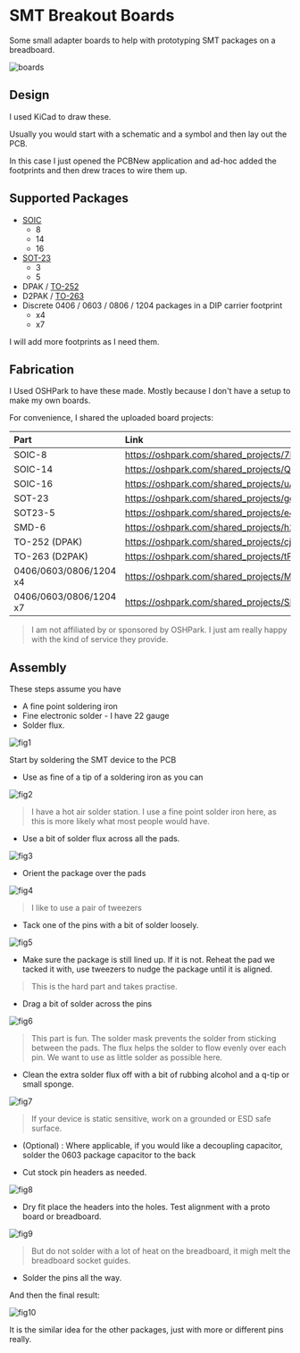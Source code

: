 
# SMT Breakout Boards

Some small adapter boards to help with prototyping SMT packages on a breadboard.

![boards](doc/IMG_0417.JPG)

## Design

I used KiCad to draw these.

Usually you would start with a schematic and a symbol and then lay out the PCB.

In this case I just opened the PCBNew application and ad-hoc added the footprints and then drew traces to wire them up.

## Supported Packages

* [SOIC](https://en.wikipedia.org/wiki/Small_outline_integrated_circuit)
  * 8
  * 14
  * 16
* [SOT-23](https://en.wikipedia.org/wiki/Small-outline_transistor)
  * 3
  * 5
* DPAK / [TO-252](https://en.wikipedia.org/wiki/TO-252)
* D2PAK / [TO-263](https://en.wikipedia.org/wiki/TO-263)
* Discrete 0406 / 0603 / 0806 / 1204 packages in a DIP carrier footprint
  * x4
  * x7

I will add more footprints as I need them.

## Fabrication

I Used OSHPark to have these made. Mostly because I don't have a setup to make my own boards.

For convenience, I shared the uploaded board projects:

| Part | Link |
|:-----|:-----|
| SOIC-8  | https://oshpark.com/shared_projects/7HKL5QIy |
| SOIC-14 | https://oshpark.com/shared_projects/QcCbjX4y |
| SOIC-16 | https://oshpark.com/shared_projects/uA6pM7Gf |
| SOT-23  | https://oshpark.com/shared_projects/ge0wqWtr |
| SOT23-5 | https://oshpark.com/shared_projects/e4J13SY4 |
| SMD-6   | https://oshpark.com/shared_projects/h2nZ3u9U |
| TO-252 (DPAK) | https://oshpark.com/shared_projects/cjtZqxyG |
| TO-263 (D2PAK) | https://oshpark.com/shared_projects/tPH46DG8 |
| 0406/0603/0806/1204 x4 | https://oshpark.com/shared_projects/MdGxr2ob |
| 0406/0603/0806/1204 x7 | https://oshpark.com/shared_projects/SLZF8xvz |

> I am not affiliated by or sponsored by OSHPark.
> I just am really happy with the kind of service they provide.

## Assembly

These steps assume you have

* A fine point soldering iron
* Fine electronic solder - I have 22 gauge
* Solder flux.

![fig1](doc/IMG_0420.jpg)

Start by soldering the SMT device to the PCB

* Use as fine of a tip of a soldering iron as you can

![fig2](doc/IMG_0421.jpg)

> I have a hot air solder station. I use a fine point solder iron here, as this is more likely what most people would have.

* Use a bit of solder flux across all the pads.

![fig3](doc/IMG_0422.jpg)

* Orient the package over the pads

![fig4](doc/IMG_0423.jpg)

> I like to use a pair of tweezers

* Tack one of the pins with a bit of solder loosely.

![fig5](doc/IMG_0424.jpg)

* Make sure the package is still lined up. If it is not. Reheat the pad we tacked it with, use tweezers to nudge the package until it is aligned.

> This is the hard part and takes practise.

* Drag a bit of solder across the pins

![fig6](doc/IMG_0425.jpg)

> This part is fun. The solder mask prevents the solder from sticking between the pads. The flux helps the solder to flow evenly over each pin.
> We want to use as little solder as possible here.

* Clean the extra solder flux off with a bit of rubbing alcohol and a q-tip or small sponge.

![fig7](doc/IMG_0426.jpg)

> If your device is static sensitive, work on a grounded or ESD safe surface.

* (Optional) : Where applicable, if you would like a decoupling capacitor, solder the 0603 package capacitor to the back

* Cut stock pin headers as needed.

![fig8](doc/IMG_0427.jpg)

* Dry fit place the headers into the holes. Test alignment with a proto board or breadboard.

![fig9](doc/IMG_0428.jpg)

> But do not solder with a lot of heat on the breadboard, it migh melt the breadboard socket guides.

* Solder the pins all the way.

And then the final result:

![fig10](doc/IMG_0429.jpg)

It is the similar idea for the other packages, just with more or different pins really.